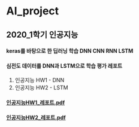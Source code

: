 # AI_project

## 2020_1학기 인공지능

#### keras를 바탕으로 한 딥러닝 학습 DNN CNN RNN LSTM<br>

#### 심전도 데이터를 DNN과 LSTM으로 학습 평가 레포트

1. 인공지능 HW1 - DNN
2. 인공지능 HW2 - LSTM

#### [인공지능HW1\_레포트.pdf](https://github.com/KimTaesong/AI_project/files/4935265/HW1_201501428_.pdf)

#### [인공지능HW2\_레포트.pdf](https://github.com/KimTaesong/AI_project/files/4935266/HW2_201501428_.pdf)
